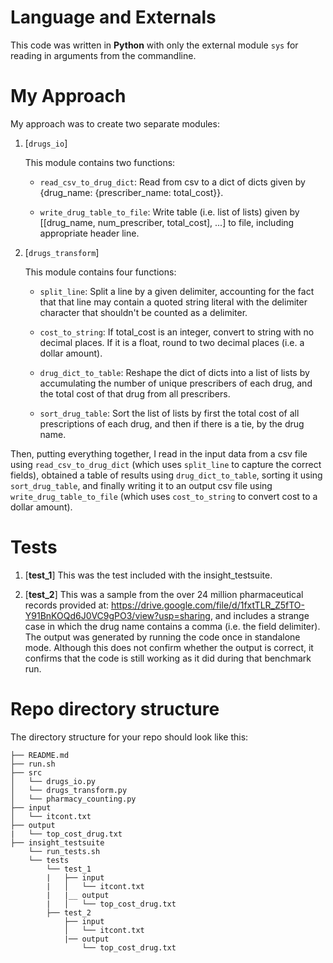 # Language and Externals

This code was written in **Python** with only the external module `sys` for reading in arguments from the commandline.

# My Approach

My approach was to create two separate modules:

1. [`drugs_io`]

    This module contains two functions:

    * `read_csv_to_drug_dict`: Read from csv to a dict of dicts given by {drug_name: {prescriber_name: total_cost}}.

    * `write_drug_table_to_file`: Write table (i.e. list of lists) given by [[drug_name, num_prescriber, total_cost], ...]
        to file, including appropriate header line. 

2. [`drugs_transform`]

    This module contains four functions:

    * `split_line`: Split a line by a given delimiter, accounting for the 
        fact that that line may contain a quoted string literal with the
        delimiter character that shouldn't be counted as a delimiter.

    * `cost_to_string`: If total_cost is an integer, convert to string with no decimal
        places. If it is a float, round to two decimal places (i.e. a dollar amount).

    * `drug_dict_to_table`: Reshape the dict of dicts into a list of lists by accumulating
        the number of unique prescribers of each drug, and the total cost
        of that drug from all prescribers.

    * `sort_drug_table`: Sort the list of lists by first the total cost of all prescriptions
        of each drug, and then if there is a tie, by the drug name.

Then, putting everything together, I read in the input data from a csv file using `read_csv_to_drug_dict` (which uses `split_line` to capture the correct fields), obtained a table of results using `drug_dict_to_table`, sorting it using `sort_drug_table`, and finally writing it to an output csv file using `write_drug_table_to_file` (which uses `cost_to_string` to convert cost to a dollar amount).

# Tests

1. [**test_1**] This was the test included with the insight_testsuite.

2. [**test_2**] This was a sample from the over 24 million pharmaceutical records provided at: https://drive.google.com/file/d/1fxtTLR_Z5fTO-Y91BnKOQd6J0VC9gPO3/view?usp=sharing, and includes a strange case in which the drug name contains a comma (i.e. the field delimiter). The output was generated by running the code once in standalone mode. Although this does not confirm whether the output is correct, it confirms that the code is still working as it did during that benchmark run.

# Repo directory structure

The directory structure for your repo should look like this:

    ├── README.md 
    ├── run.sh
    ├── src
    │   └── drugs_io.py
    │   └── drugs_transform.py
    │   └── pharmacy_counting.py
    ├── input
    │   └── itcont.txt
    ├── output
    |   └── top_cost_drug.txt
    ├── insight_testsuite
        └── run_tests.sh
        └── tests
            └── test_1
            |   ├── input
            |   │   └── itcont.txt
            |   |__ output
            |   │   └── top_cost_drug.txt
            ├── test_2
                ├── input
                │   └── itcont.txt
                |── output
                    └── top_cost_drug.txt